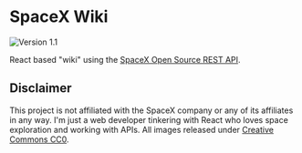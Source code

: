 # SpaceX Wiki

![Version 1.1](https://img.shields.io/badge/Version-1.1-brightgreen.svg)

React based "wiki" using the [SpaceX Open Source REST API](https://github.com/r-spacex/SpaceX-API).

## Disclaimer

This project is not affiliated with the SpaceX company or any of its affiliates in any way. I'm just a web developer tinkering with React who loves space exploration and working with APIs. All images released under [Creative Commons CC0](https://creativecommons.org/publicdomain/zero/1.0/deed.en).
